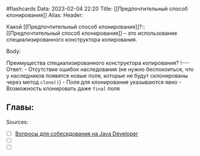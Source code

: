 #flashcards
Data: 2023-02-04 22:20
Title: [[Предпочтительный способ клонирования]]
Alias:
Header:

Какой [[Предпочтительный способ клонирования]]?::[[Предпочтительный способ клонирования]] – это использование специализированного конструктора копирования.
<!--SR:!2023-02-06,2,210-->


Body:


Преимущества специализированного конструктора копирования?
!---
Ответ:
	- Отсутствие ошибок наследования (не нужно беспокоиться, что у наследников появятся новые поля, которые не будут склонированы через метод `clone()`)
	- Поля для клонирования указываются явно
	- Возможность клонировать даже `final` поля




Главы:
-


Sources:
- [ ] [Вопросы для собеседования на Java Developer](https://github.com/enhorse/java-interview/blob/master/README.md#%D0%9E%D0%9E%D0%9F)
- [ ] []()
- [ ] []()
